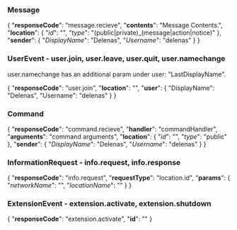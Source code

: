 ### Message
{
	"**responseCode**": "message.recieve",
	"**contents**": "Message Contents.",
    "**location**": {
        "*id*": "<guid>",
        "*type*": "(public|private)_(message|action|notice)"
    },
	"**sender**": {
		"*DisplayName*": "Delenas", 
		"*Username*": "delenas" 
	}
}

### UserEvent - user.join, user.leave, user.quit, user.namechange
user.namechange has an additional param under user: "LastDisplayName".

{
    "**responseCode**": "user.join",
    "**location**": "<guid>",
	"**user**": {
		"DisplayName": "Delenas",
		"Username": "delenas"
	}
}

### Command
{
	"**responseCode**": "command.recieve",
    "**handler**": "commandHandler",
	"**arguments**": "command arguments",
    "**location**": {
        "*id*": "<guid>",
        "*type*": "public"
    },
    "**sender**": {
        "*DisplayName*": "Delenas",
        "*Username*": "delenas"
    }
}

### InformationRequest - info.request, info.response
{
    "**responseCode**": "info.request",
    "**requestType**": "location.id",
    "**params**": {
        "*networkName*": "<string>",
        "*locationName*": "<string>"
    }
}

### ExtensionEvent - extension.activate, extension.shutdown
{
    "**responseCode**": "extension.activate",
    "**id**": "<guid>"
}
